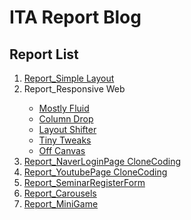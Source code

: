 # ITA Report Blog
## Report List
<ol>
  <li><a href="Janny100.github.io/SimpleLayout.html">Report_Simple Layout</a></li>
  <li>Report_Responsive Web</li>
    <ul>
      <li><a href="Janny100.github.io/Resp_Mostly Fluid.html">Mostly Fluid</a></li>
      <li><a href="Janny100.github.io/Resp_Column Drop.html">Column Drop</a></li>
      <li><a href="Janny100.github.io/Resp_Layout Shifter.html">Layout Shifter</a></li>
      <li><a href="Janny100.github.io/Resp_Tiny Tweaks.html">Tiny Tweaks</a></li>
      <li><a href="Janny100.github.io/Resp_Off Canvas.html">Off Canvas</a></li>
    </ul>
  <li><a href="NaverLoginPage CloneCoding.html">Report_NaverLoginPage CloneCoding</a></li>
  <li><a href="YoutubePage CloneCoding.html">Report_YoutubePage CloneCoding</a></li>
  <li><a href="SeminarRegisterForm.html">Report_SeminarRegisterForm</a></li>
  <li><a href="Carousels.html">Report_Carousels</a></li>
  <li><a href="MiniGame.html">Report_MiniGame</a></li>
</ol>
